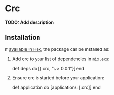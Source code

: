 # Crc

**TODO: Add description**

## Installation

If [available in Hex](https://hex.pm/docs/publish), the package can be installed as:

  1. Add crc to your list of dependencies in `mix.exs`:

        def deps do
          [{:crc, "~> 0.0.1"}]
        end

  2. Ensure crc is started before your application:

        def application do
          [applications: [:crc]]
        end
